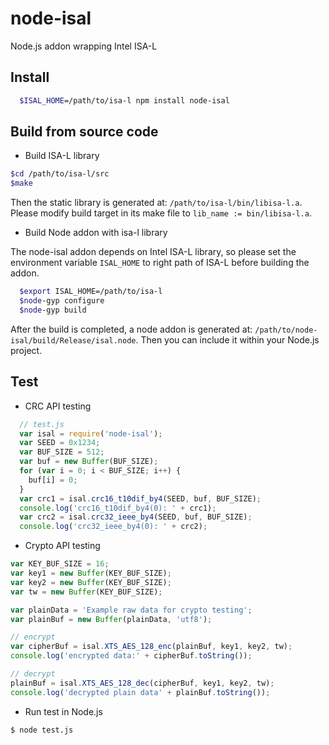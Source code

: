 # node-isal
Node.js addon wrapping Intel ISA-L

## Install
```bash
  $ISAL_HOME=/path/to/isa-l npm install node-isal
```

## Build from source code

- Build ISA-L library

```bash
$cd /path/to/isa-l/src
$make
```
Then the static library is generated at: `/path/to/isa-l/bin/libisa-l.a`. Please modify build target in its make file to `lib_name := bin/libisa-l.a`.

- Build Node addon with isa-l library

The node-isal addon depends on Intel ISA-L library, so please set the environment variable `ISAL_HOME` to right path of ISA-L before building the addon.
```bash
  $export ISAL_HOME=/path/to/isa-l
  $node-gyp configure
  $node-gyp build
```
After the build is completed, a node addon is generated at: `/path/to/node-isal/build/Release/isal.node`. Then you can include it within your Node.js project.

## Test
- CRC API testing
```js
  // test.js
  var isal = require('node-isal');
  var SEED = 0x1234;
  var BUF_SIZE = 512;
  var buf = new Buffer(BUF_SIZE);
  for (var i = 0; i < BUF_SIZE; i++) {
    buf[i] = 0;
  }
  var crc1 = isal.crc16_t10dif_by4(SEED, buf, BUF_SIZE);
  console.log('crc16_t10dif_by4(0): ' + crc1);
  var crc2 = isal.crc32_ieee_by4(SEED, buf, BUF_SIZE);
  console.log('crc32_ieee_by4(0): ' + crc2);
```

- Crypto API testing
```js
var KEY_BUF_SIZE = 16;
var key1 = new Buffer(KEY_BUF_SIZE);
var key2 = new Buffer(KEY_BUF_SIZE);
var tw = new Buffer(KEY_BUF_SIZE);

var plainData = 'Example raw data for crypto testing';
var plainBuf = new Buffer(plainData, 'utf8');

// encrypt
var cipherBuf = isal.XTS_AES_128_enc(plainBuf, key1, key2, tw);
console.log('encrypted data:' + cipherBuf.toString());

// decrypt
plainBuf = isal.XTS_AES_128_dec(cipherBuf, key1, key2, tw);
console.log('decrypted plain data' + plainBuf.toString());
```

- Run test in Node.js
```bash
$ node test.js
```

